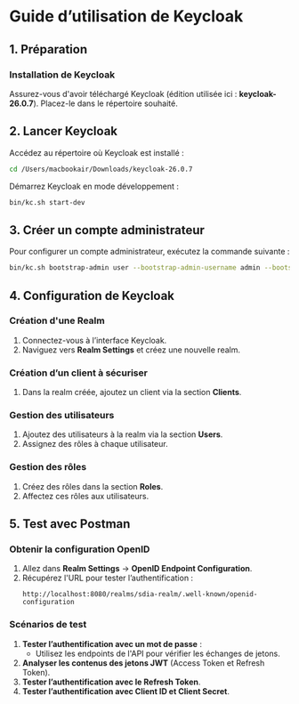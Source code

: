 # Guide d’utilisation de Keycloak

## 1. Préparation

### Installation de Keycloak
Assurez-vous d'avoir téléchargé Keycloak (édition utilisée ici : **keycloak-26.0.7**). Placez-le dans le répertoire souhaité.

## 2. Lancer Keycloak

Accédez au répertoire où Keycloak est installé :
```bash
cd /Users/macbookair/Downloads/keycloak-26.0.7
```

Démarrez Keycloak en mode développement :
```bash
bin/kc.sh start-dev
```


## 3. Créer un compte administrateur

Pour configurer un compte administrateur, exécutez la commande suivante :
```bash
bin/kc.sh bootstrap-admin user --bootstrap-admin-username admin --bootstrap-admin-password admin
```

## 4. Configuration de Keycloak

### Création d'une Realm
1. Connectez-vous à l’interface Keycloak.
2. Naviguez vers **Realm Settings** et créez une nouvelle realm.

### Création d’un client à sécuriser
1. Dans la realm créée, ajoutez un client via la section **Clients**.

### Gestion des utilisateurs
1. Ajoutez des utilisateurs à la realm via la section **Users**.
2. Assignez des rôles à chaque utilisateur.

### Gestion des rôles
1. Créez des rôles dans la section **Roles**.
2. Affectez ces rôles aux utilisateurs.

## 5. Test avec Postman

### Obtenir la configuration OpenID
1. Allez dans **Realm Settings** → **OpenID Endpoint Configuration**.
2. Récupérez l'URL pour tester l’authentification :
   ```
   http://localhost:8080/realms/sdia-realm/.well-known/openid-configuration
   ```

### Scénarios de test
1. **Tester l’authentification avec un mot de passe** :
   - Utilisez les endpoints de l'API pour vérifier les échanges de jetons.
2. **Analyser les contenus des jetons JWT** (Access Token et Refresh Token).
3. **Tester l’authentification avec le Refresh Token**.
4. **Tester l’authentification avec Client ID et Client Secret**.



